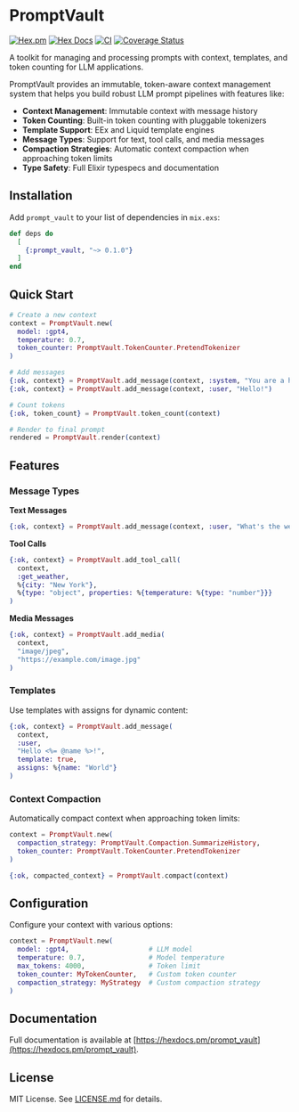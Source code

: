 # PromptVault

[![Hex.pm](https://img.shields.io/hexpm/v/prompt_vault.svg)](https://hex.pm/packages/prompt_vault)
[![Hex Docs](https://img.shields.io/badge/hex-docs-lightgreen.svg)](https://hexdocs.pm/prompt_vault/)
[![CI](https://github.com/ElixirMentor/prompt_vault/workflows/CI/badge.svg)](https://github.com/ElixirMentor/prompt_vault/actions)
[![Coverage Status](https://img.shields.io/coveralls/github/ElixirMentor/prompt_vault.svg)](https://coveralls.io/github/ElixirMentor/prompt_vault)

A toolkit for managing and processing prompts with context, templates, and token counting for LLM applications.

PromptVault provides an immutable, token-aware context management system that helps you build robust LLM prompt pipelines with features like:

- **Context Management**: Immutable context with message history
- **Token Counting**: Built-in token counting with pluggable tokenizers
- **Template Support**: EEx and Liquid template engines
- **Message Types**: Support for text, tool calls, and media messages
- **Compaction Strategies**: Automatic context compaction when approaching token limits
- **Type Safety**: Full Elixir typespecs and documentation

## Installation

Add `prompt_vault` to your list of dependencies in `mix.exs`:

```elixir
def deps do
  [
    {:prompt_vault, "~> 0.1.0"}
  ]
end
```

## Quick Start

```elixir
# Create a new context
context = PromptVault.new(
  model: :gpt4,
  temperature: 0.7,
  token_counter: PromptVault.TokenCounter.PretendTokenizer
)

# Add messages
{:ok, context} = PromptVault.add_message(context, :system, "You are a helpful assistant")
{:ok, context} = PromptVault.add_message(context, :user, "Hello!")

# Count tokens
{:ok, token_count} = PromptVault.token_count(context)

# Render to final prompt
rendered = PromptVault.render(context)
```

## Features

### Message Types

**Text Messages**
```elixir
{:ok, context} = PromptVault.add_message(context, :user, "What's the weather like?")
```

**Tool Calls**
```elixir
{:ok, context} = PromptVault.add_tool_call(
  context, 
  :get_weather, 
  %{city: "New York"}, 
  %{type: "object", properties: %{temperature: %{type: "number"}}}
)
```

**Media Messages**
```elixir
{:ok, context} = PromptVault.add_media(
  context, 
  "image/jpeg", 
  "https://example.com/image.jpg"
)
```

### Templates

Use templates with assigns for dynamic content:

```elixir
{:ok, context} = PromptVault.add_message(
  context, 
  :user, 
  "Hello <%= @name %>!", 
  template: true, 
  assigns: %{name: "World"}
)
```

### Context Compaction

Automatically compact context when approaching token limits:

```elixir
context = PromptVault.new(
  compaction_strategy: PromptVault.Compaction.SummarizeHistory,
  token_counter: PromptVault.TokenCounter.PretendTokenizer
)

{:ok, compacted_context} = PromptVault.compact(context)
```

## Configuration

Configure your context with various options:

```elixir
context = PromptVault.new(
  model: :gpt4,                    # LLM model
  temperature: 0.7,                # Model temperature
  max_tokens: 4000,                # Token limit
  token_counter: MyTokenCounter,   # Custom token counter
  compaction_strategy: MyStrategy  # Custom compaction strategy
)
```

## Documentation

Full documentation is available at [https://hexdocs.pm/prompt_vault](https://hexdocs.pm/prompt_vault).

## License

MIT License. See [LICENSE.md](LICENSE.md) for details.
